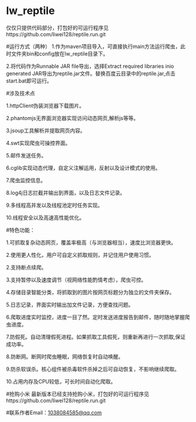 # lw_reptile
仅仅只提供代码部分，打包好的可运行程序见https://github.com/liwei128/reptile.run.git


#运行方式（两种）
1.作为maven项目导入，可直接执行main方法运行爬虫，此时文件夹bin和config放在lw_reptile目录下。

2.将代码作为Runnable JAR file导出，选择Extract required libraries inio generated JAR导出为reptile.jar文件。替换百度云目录中的reptile.jar,点击start.bat即可运行。


#涉及技术点

1.httpClient伪装浏览器下载图片。

2.phantomjs无界面浏览器实现访问动态网页,解析js等等。

3.jsoup工具解析并提取网页内容。

4.swt实现爬虫可操控界面。

5.邮件发送任务。

6.cglib实现动态代理，自定义注解运用，反射以及设计模式的使用。

7.爬虫监控信息。

8.log4j日志拦截并输出到界面，以及日志文件记录。

9.多线程高并发以及线程池定时任务实现。

10.线程安全以及高速高性能优化。





#特色功能：

1.可抓取复杂动态网页，覆盖率极高（与浏览器相当），速度比浏览器更快。

2.使用更人性化，用户可自定义抓取规则，并记住用户使用习惯。

2.支持断点续爬。

3.支持暂停以及速度调节（视网络性能酌情考虑），爬虫可控。

4.存储目录智能分类，将抓取到的图片按网页标题分为独立的文件夹保存。

5.日志记录，界面实时输出加文件记录，方便查找问题。

6.爬取进度实时监控，进度一目了然。定时发送进度报告到邮件，随时随地掌握爬虫进度。

7.防假死。自动清理假死进程。如果抓取工具假死，则重新再进行一次抓取,保证成功率。

8.防断网。断网时爬虫睡眠，网络恢复时自动唤醒。

9.防杀软误杀。核心组件被杀毒软件杀掉之后可自动恢复，不影响继续爬取。

10.占用内存及CPU较低，可长时间自动化爬取。

#抢购小米
最新版本已经支持抢购小米，打包好的可运行程序见https://github.com/liwei128/reptile.run.git



#联系作者Email：1038084585@qq.com



